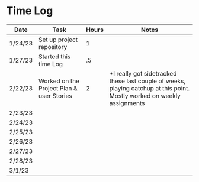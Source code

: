 # Time Log

| Date     | Task                                      | Hours | Notes                                                                                                                    |
|----------|-------------------------------------------|-------|--------------------------------------------------------------------------------------------------------------------------|
| 1/24/23  | Set up project repository                 | 1     |                                                                                                                          |
| 1/27/23  | Started this time Log                     | .5    |                                                                                                                          |
| 2/22/23  | Worked on the Project Plan & user Stories | 2   | *I really got sidetracked these last couple of weeks, playing catchup at this point. Mostly worked on weekly assignments |
| 2/23/23  |  |   |                                                                                                                          |
| 2/24/23  |  |   |                                                                                                                          |
| 2/25/23  |  |   |                                                                                                                          |
| 2/26/23  |  |   |                                                                                                                          |
| 2/27/23  |  |   |                                                                                                                          |
| 2/28/23  |  |   |                                                                                                                          |
| 3/1/23 |  |   |                                                                                                                          |